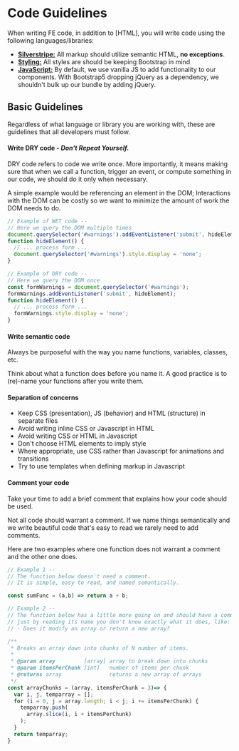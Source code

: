 # Code Guidelines

When writing FE code, in addition to [HTML], you will write code using the following languages/libraries:

* [**Silverstripe:**](./Silverstripe.md) All markup should utilize semantic HTML, **no exceptions**.
* [**Styling:**](./Styling.md) All styles are should be keeping Bootstrap in mind
* [**JavaScript:**](./JavaScript.md) By default, we use vanilla JS to add functionality to our components. With Bootstrap5 dropping jQuery as a dependency, we shouldn't bulk up our bundle by adding jQuery.

## Basic Guidelines

Regardless of what language or library you are working with, these are guidelines that all developers must follow.

#### Write DRY code - *Don't Repeat Yourself.*

DRY code refers to code we write once. More importantly, it means making sure that when we call a function, trigger an event, or compute something in our code, we should do it only when necessary.

A simple example would be referencing an element in the DOM; Interactions with the DOM can be costly so we want to minimize the amount of work the DOM needs to do.

```js
// Example of WET code --
// Here we query the DOM multiple times
document.querySelector('#warnings').addEventListener('submit', hideElement);
function hideElement() {
  // ... process form ...
  document.querySelector('#warnings').style.display = 'none';
}

// Example of DRY code --
// Here we query the DOM once
const formWarnings = document.querySelector('#warnings');
formWarnings.addEventListener('submit', hideElement);
function hideElement() {
  // ... process form ...
  formWarnings.style.display = 'none';
}
```

#### Write semantic code

Always be purposeful with the way you name functions, variables, classes, etc.

Think about what a function does before you name it. A good practice is to (re)-name your functions after you write them.

#### Separation of concerns

* Keep CSS (presentation), JS (behavior) and HTML (structure) in separate files
* Avoid writing inline CSS or Javascript in HTML
* Avoid writing CSS or HTML in Javascript
* Don't choose HTML elements to imply style
* Where appropriate, use CSS rather than Javascript for animations and transitions
* Try to use templates when defining markup in Javascript

#### Comment your code

Take your time to add a brief comment that explains how your code should be used.

Not all code should warrant a comment. If we name things semantically and we write beautiful code that's easy to read we rarely need to add comments.

Here are two examples where one function does not warrant a comment and the other one does.

```js
// Example 1 --
// The function below doesn't need a comment.
// It is simple, easy to read, and named semantically.

const sumFunc = (a,b) => return a + b;

// Example 2 --
// The function below has a little more going on and should have a comment;
// just by reading its name you don't know exactly what it does, like:
// - Does it modify an array or return a new array?

/**
 * Breaks an array down into chunks of N number of items.
 *
 * @param array         [array] array to break down into chunks
 * @param itemsPerChunk [int]   number of items per chunk
 * @returns array               returns a new array of arrays
 */
const arrayChunks = (array, itemsPerChunk = 3)=> {
  var i, j, temparray = [];
  for (i = 0, j = array.length; i < j; i += itemsPerChunk) {
    temparray.push(
      array.slice(i, i + itemsPerChunk)
    );
  }
  return temparray;
}
```